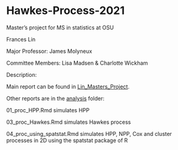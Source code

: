 # Hawkes-Process-2021

Master’s project for MS in statistics at OSU

Frances Lin

Major Professor: James Molyneux

Committee Members: Lisa Madsen & Charlotte Wickham

Description:

Main report can be found in [Lin_Masters_Project](https://github.com/franceslinyc/Hawkes-Process-2021/blob/main/analysis/Lin_Masters_Project.pdf). 

Other reports are in the [analysis](https://github.com/franceslinyc/Hawkes-Process-2021/tree/main/analysis) folder:  

01_proc_HPP.Rmd simulates HPP

03_proc_Hawkes.Rmd simulates Hawkes process

04_proc_using_spatstat.Rmd simulates HPP, NPP, Cox and cluster processes in 2D using the spatstat package of R

